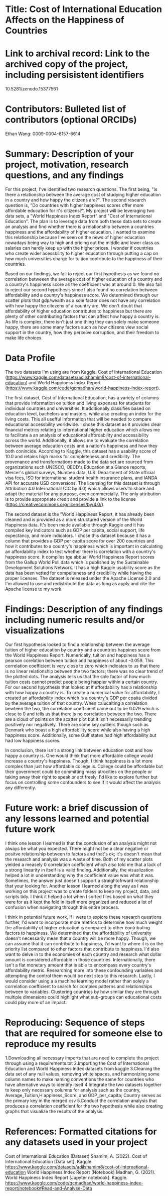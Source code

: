 # Title: Cost of International Education Affects on the Happiness of Countries
# Link to archival record: Link to the archived copy of the project, including persisistent identifiers
10.5281/zenodo.15377561
# Contributors: Bulleted list of contributors (optional ORCIDs)
Ethan Wang: 0009-0004-8157-6614
# Summary: Description of your project, motivation, research questions, and any findings
For this project, I've identified two research questions. The first being, "Is there a relationship between the average cost of studying higher education in a country and how happy the citizens are?". The second research question is, "Do countries with higher happiness scores offer more affordable education for it's citizens?". My project will be leveraging two data sets, a "World Happiness Index Report" and "Cost of International Education". The plan is to leverage data from both these data sets to create an analysis and find whether there is a relationship between a countries happiness and the affordability of higher education. I wanted to examine this relationship because I've seen on the news of higher education nowadays being way to high and pricing out the middle and lower class as salaries can hardly keep up with the higher prices. I wonder if countries who create wider acessbility to higher education through putting a cap on how much universities charge for tuition contribute to the happiness of their countries.

Based on our findings, we fail to reject our first hypothesis as we found no correlation betweeen the average cost of higher education of a country and a country's happiness score as the coefficient was at around 0. We also fail to reject our second hypothesis since I also found no correlation between affordability and a country's happiness score. We determined through our scatter plots that gdp/wealth as a sole factor does not have any correlation with how happy the citezens of a country are. We don't doubt that affordability of higher education contributes to happiness but there are plenty of other contributing factors that can affect how happy a country is. As life is complex, there isn't just one thing they can solely make someone happy, there are some many factors such as how citizens view social support in the country, how they perceive corruption, and their freedom to make life choices.

# Data Profile
The two datasets I'm using are from Kaggle: Cost of International Education (https://www.kaggle.com/datasets/adilshamim8/cost-of-international-education) and World Happiness Index Report (https://www.kaggle.com/code/gcmadhan/world-happiness-index-report).

The first dataset, Cost of International Education, has a variety of columns that provide information on tuition and living expenses for students for individual countries and universities. It additionally classifies based on education level, bachelors and masters, while also creating an index for the living costs. This all usefful information that will be needed to compare educational accessbility worldwide. I chose this dataset as it provides clear financial metrics relating to international higher education which allows me to facilitate a an analysis of educational affordability and accessibility across the world. Additionally, it allows me to evaluate the correlation between average education costs and a nation's happiness and how they both conincide. According to Kaggle, this dataset has a usability score of 10.0 and retains high marks for completeness and credibility. The provenance and transformations made to the data set are sourced from organizations such UNESCO, OECD's Education at a Glance reports, Mercer's global surveys, Numbeo data, U.S. Department of State official visa fees, ISO for international student health insurance plans, and IANDA API for accurate USD conversions. The licensing for this dataset is through Attribution 4.0 International (CC by 4.0) which allows users to share and adapt the material for any purpose, even commercially. The only attribution is to provide appropriate credit and provide a link to the license (https://creativecommons.org/licenses/by/4.0/).

The second dataset is the "World Happiness Report, it has already been cleaned and is provided as a more structured version of the World Happiness data. It's been made available through Kaggle and it has compiled key indicators such as GDP per capita, social support, life expectancy, and more indicators. I chose this dataset because it has a column that provides a GDP per capita score for over 200 countries and how it contributes to a country's happiness which is important in calculating an affordability index to test whether there is correlation with a country's happiness score. It compiles tge abbual World Happiness Report scores from the Gallup World Poll data which is published by the Sustainable Development Solutions Network. It has a high Kaggle usability score as the data has been vetted for compelteness and credibility while having the proper licenses. The dataset is released under the Apache License 2.0 and I'm allowed to use and redistribute the data as long as apply and cite the Apache license to my work.

# Findings: Description of any findings including numeric results and/or visualizations

Our first hypothesis looked to find a relationship between the average tuition of higher education by country and a countries happines score from the World Happiness Report. Numerically, tuition and happiness has a pearson corelation between tuition and happiness of about -0.059. This correlation coefficient is very close to zero which indicates to us that there is no linear relationship between the two factors; there was no clear trend of the plotted dots. The analysis tells us that the sole factor of how much tuition costs cannot predict people being happier within a certain country. For our second hpyothesis that looked at if affordability has a relationship with how happy a country is. To create a numerical value for affordability, I created an affordability index which is a country's GDP per cpaita divided by the average tuition of that country. When calucalting a correlation bewteen the two, the correlation coefficient came out to be 0.079 which is close to 0 and tells us that there is no correlation between the two. There are a cloud of points on the scatter plot but it isn't necessarily trending positively nor negatively. There are some key outliers though such as Denmark who boast a high affordability score while also having a high happiness score. Additionally, some Gulf states had high affordability but had low happiness scores.

In conclusion, there isn't a strong link between education cost and how happy a country is. One would think that more affordable college would increase a country's happiness. Though, I think happiness is a lot more complex than just how affordable college is. College could be affordable but their government could be committing mass atrocities on the people or taking away their right to speak or act freely. I'd like to explore further but focus on controlling some confounders to see if it would affect the analysis any differently.

# Future work: a brief discussion of any lessons learned and potential future work
I think one lesson I learned is that the conclusion of an analysis might not always be what you expected. There might not be a clear negative or positve relationship between to factors and that's ok; it's doesn't mean that the research and analysis was a waste of time. Both of my scatter plots yielded a measely 0 correlation coefficient which also told me that a lack of a strong linearity in itself is a valid finding. Additionally, the visualization helped a lot in understanding why the coefficient value was what it was. Sometimes, the answer just doesn't support a straightofrward relationship  that your looking for. Another lesson I learned along the way as I was working on this project was to create folders to keep my project, data, and scripts tidy. I think it helped a lot when I sorted files based on what they were for as it kept the fold in itself more organized and reduced a lot of confusion when navigating through this entire process.

I think in potential future work, if I were to explore these research questions further, I'd want to incorporate more metrics to determine how much weight the affordability of higher education is compared to other contributing factors to happiness. We determined that the affordability of university doesn't necessarily mean that a country will be more happy. Though, we can assume that it can contribute to happiness, I'd want to where it is on the priority list compared to other factors that contribute to happiness. I'd also want to delve in to the economies of each country and research what dollar amount is considered affordable in those countries. Internationally, there isn't a flat monetary amount that is able to encompass every country's affordability metric. Researching more into these confounding variables and attempting the control them would be next step to this research. Lastly, I would consider using a a machine learning model rather than solely a correlation coefficient to search for complex patterns and relationships between to variables. Clustering countries by how similar they are through multiple dimensions could highlight what sub-groups can educational costs could play more of an impact.

# Reproducing: Sequence of steps that are required for someone else to reproduce my results
1.Downloading all necessary imports that are need to complete the project through using a requirements.txt
2.Importing the Cost of International Education and World Happiness Index datasets from kaggle
3.Cleaning the data set of any null values, removing white spaces, and harmonizing some column names to make naming conventions the same for countries who have alternative ways to identify itself
4.Integrate the two datasets together to keep only necessary columns for analysis such as the country, Average_Tuition,H appiness_Score, and GDP_per_capita; Country serves as the primary key in the merged.csv
5.Conduct the correlation analysis that produces a correlation coefficient for the two hypothesis while also creating graphs that visualize the results of the analysis.

# References: Formatted citations for any datasets used in your project
Cost of International Education (Dataset)
Shamim, A. (2022). Cost of International Education [Data set]. Kaggle. https://www.kaggle.com/datasets/adilshamim8/cost-of-international-education
World Happiness Index Report (Notebook)
Madhan, G. (2021). World Happiness Index Report [Jupyter notebook]. Kaggle. https://www.kaggle.com/code/gcmadhan/world-happiness-index-report/notebook#Read-and-Analyse-Data
